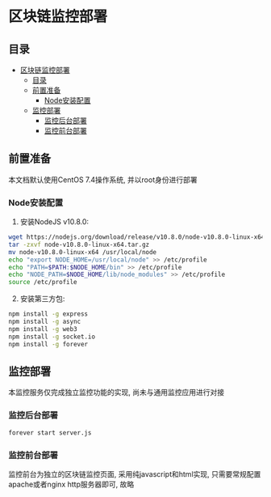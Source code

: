 # 区块链监控部署

## 目录

<!-- TOC -->

- [区块链监控部署](#区块链监控部署)
    - [目录](#目录)
    - [前置准备](#前置准备)
        - [Node安装配置](#node安装配置)
    - [监控部署](#监控部署)
        - [监控后台部署](#监控后台部署)
        - [监控前台部署](#监控前台部署)

<!-- /TOC -->

## 前置准备

本文档默认使用CentOS 7.4操作系统, 并以root身份进行部署

### Node安装配置

1. 安装NodeJS v10.8.0:

```bash
wget https://nodejs.org/download/release/v10.8.0/node-v10.8.0-linux-x64.tar.gz
tar -zxvf node-v10.8.0-linux-x64.tar.gz
mv node-v10.8.0-linux-x64 /usr/local/node
echo "export NODE_HOME=/usr/local/node" >> /etc/profile
echo "PATH=$PATH:$NODE_HOME/bin" >> /etc/profile
echo "NODE_PATH=$NODE_HOME/lib/node_modules" >> /etc/profile
source /etc/profile
```

2. 安装第三方包:

```bash
npm install -g express
npm install -g async
npm install -g web3
npm install -g socket.io
npm install -g forever
```

## 监控部署

本监控服务仅完成独立监控功能的实现, 尚未与通用监控应用进行对接

### 监控后台部署

```bash
forever start server.js
```

### 监控前台部署

监控前台为独立的区块链监控页面, 采用纯javascript和html实现, 只需要常规配置apache或者nginx http服务器即可, 故略
